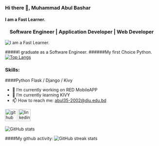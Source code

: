 ### Hi there 👋, Muhammad Abul Bashar
#### I am a Fast Learner.
<h3 align="center">Software Engineer | Application Developer | Web Developer  </h3>

![I am a Fast Learner.](https://media-exp1.licdn.com/dms/image/C4E16AQFPsiDX1lYYpg/profile-displaybackgroundimage-shrink_200_800/0/1647368154289?e=1654128000&v=beta&t=1kCw_6b4SR0ddRc0eo9JjL0iY1ItZpL77WkOQ46oBwI)

#####I graduate as a Software Engineer.
######My first Choice Python.
[![Top Langs](https://github-readme-stats.vercel.app/api/top-langs/?username=Bashar12345&layout=compact)](https://github.com/anuraghazra/github-readme-stats)

<h3 align="left">Skills:</h3>
 ####Python Flask / Django / Kivy

- 🔭 I’m currently working on RED MobileAPP 
- 🌱 I’m currently learning KIVY 
- 📫 How to reach me: abul35-2002@diu.edu.bd 


[<img src='https://cdn.jsdelivr.net/npm/simple-icons@3.0.1/icons/github.svg' alt='github' height='40'>](https://github.com/Bashar12345)  [<img src='https://cdn.jsdelivr.net/npm/simple-icons@3.0.1/icons/linkedin.svg' alt='linkedin' height='40'>](https://www.linkedin.com/in/linkedin.com/in/muhammad-bashar-915648229/)  

![GitHub stats](https://github-readme-stats.vercel.app/api?username=Bashar12345&show_icons=true)  

####My github activity:
![GitHub streak stats](https://github-readme-streak-stats.herokuapp.com/?user=Bashar12345)  


